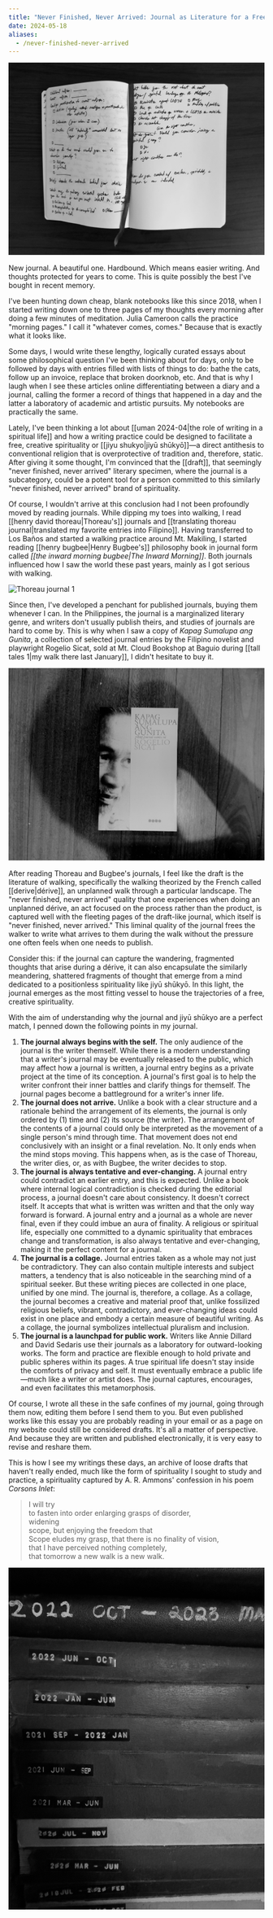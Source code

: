 ```yaml
---
title: "Never Finished, Never Arrived: Journal as Literature for a Free, Creative Spirituality"
date: 2024-05-18
aliases:
  - /never-finished-never-arrived
---
```

![New journal](images/new-journal.jpg)

New journal. A beautiful one. Hardbound. Which means easier writing. And thoughts protected for years to come. This is quite possibly the best I've bought in recent memory.

I've been hunting down cheap, blank notebooks like this since 2018, when I started writing down one to three pages of my thoughts every morning after doing a few minutes of meditation. Julia Cameroon calls the practice "morning pages." I call it "whatever comes, comes." Because that is exactly what it looks like.

Some days, I would write these lengthy, logically curated essays about some philosophical question I've been thinking about for days, only to be followed by days with entries filled with lists of things to do: bathe the cats, follow up an invoice, replace that broken doorknob, etc. And that is why I laugh when I see these articles online differentiating between a diary and a journal, calling the former a record of things that happened in a day and the latter a laboratory of academic and artistic pursuits. My notebooks are practically the same.

Lately, I've been thinking a lot about [[uman 2024-04|the role of writing in a spiritual life]] and how a writing practice could be designed to facilitate a free, creative spirituality or [[jiyu shukyo|jiyū shūkyō]]—a direct antithesis to conventional religion that is overprotective of tradition and, therefore, static. After giving it some thought, I'm convinced that the [[draft]], that seemingly "never finished, never arrived" literary specimen, where the journal is a subcategory, could be a potent tool for a person committed to this similarly "never finished, never arrived" brand of spirituality.

Of course, I wouldn't arrive at this conclusion had I not been profoundly moved by reading journals. While dipping my toes into walking, I read [[henry david thoreau|Thoreau's]] journals and [[translating thoreau journal|translated my favorite entries into Filipino]]. Having transferred to Los Baños and started a walking practice around Mt. Makiling, I started reading [[henry bugbee|Henry Bugbee's]] philosophy book in journal form called *[[the inward morning bugbee|The Inward Morning]]*. Both journals influenced how I saw the world these past years, mainly as I got serious with walking.

![Thoreau journal 1](images/thoreau-journal-1.jpg)

Since then, I've developed a penchant for published journals, buying them whenever I can. In the Philippines, the journal is a marginalized literary genre, and writers don't usually publish theirs, and studies of journals are hard to come by. This is why when I saw a copy of *Kapag Sumalupa ang Gunita*, a collection of selected journal entries by the Filipino novelist and playwright Rogelio Sicat, sold at Mt. Cloud Bookshop at Baguio during [[tall tales 1|my walk there last January]], I didn't hesitate to buy it.

![Kapag sumalupa](images/kapag-sumalupa.jpg)

After reading Thoreau and Bugbee's journals, I feel like the draft is the literature of walking, specifically the walking theorized by the French called [[derive|dérive]], an unplanned walk through a particular landscape. The "never finished, never arrived" quality that one experiences when doing an unplanned dérive, an act focused on the process rather than the product, is captured well with the fleeting pages of the draft-like journal, which itself is "never finished, never arrived." This liminal quality of the journal frees the walker to write what arrives to them during the walk without the pressure one often feels when one needs to publish.

Consider this: if the journal can capture the wandering, fragmented thoughts that arise during a dérive, it can also encapsulate the similarly meandering, shattered fragments of thought that emerge from a mind dedicated to a positionless spirituality like jiyū shūkyō. In this light, the journal emerges as the most fitting vessel to house the trajectories of a free, creative spirituality.

With the aim of understanding why the journal and jiyū shūkyo are a perfect match, I penned down the following points in my journal.

1. **The journal always begins with the self.** The only audience of the journal is the writer themself. While there is a modern understanding that a writer's journal may be eventually released to the public, which may affect how a journal is written, a journal entry begins as a private project at the time of its conception. A journal's first goal is to help the writer confront their inner battles and clarify things for themself. The journal pages become a battleground for a writer's inner life.
2. **The journal does not arrive.** Unlike a book with a clear structure and a rationale behind the arrangement of its elements, the journal is only ordered by (1) time and (2) its source (the writer). The arrangement of the contents of a journal could only be interpreted as the movement of a single person's mind through time. That movement does not end conclusively with an insight or a final revelation. No. It only ends when the mind stops moving. This happens when, as is the case of Thoreau, the writer dies, or, as with Bugbee, the writer decides to stop.
3. **The journal is always tentative and ever-changing.** A journal entry could contradict an earlier entry, and this is expected. Unlike a book where internal logical contradiction is checked during the editorial process, a journal doesn't care about consistency. It doesn't correct itself. It accepts that what is written was written and that the only way forward is forward. A journal entry and a journal as a whole are never final, even if they could imbue an aura of finality. A religious or spiritual life, especially one committed to a dynamic spirituality that embraces change and transformation, is also always tentative and ever-changing, making it the perfect content for a journal.
4. **The journal is a collage.** Journal entries taken as a whole may not just be contradictory. They can also contain multiple interests and subject matters, a tendency that is also noticeable in the searching mind of a spiritual seeker. But these writing pieces are collected in one place, unified by one mind. The journal is, therefore, a collage. As a collage, the journal becomes a creative and material proof that, unlike fossilized religious beliefs, vibrant, contradictory, and ever-changing ideas could exist in one place and embody a certain measure of beautiful writing. As a collage, the journal symbolizes intellectual pluralism and inclusion.
5. **The journal is a launchpad for public work.** Writers like Annie Dillard and David Sedaris use their journals as a laboratory for outward-looking works. The form and practice are flexible enough to hold private and public spheres within its pages. A true spiritual life doesn't stay inside the comforts of privacy and self. It must eventually embrace a public life—much like a writer or artist does. The journal captures, encourages, and even facilitates this metamorphosis.

Of course, I wrote all these in the safe confines of my journal, going through them now, editing them before I send them to you. But even published works like this essay you are probably reading in your email or as a page on my website could still be considered drafts. It's all a matter of perspective. And because they are written and published electronically, it is very easy to revise and reshare them.

This is how I see my writings these days, an archive of loose drafts that haven't really ended, much like the form of spirituality I sought to study and practice, a spirituality captured by A. R. Ammons' confession in his poem *Corsons Inlet*:

>I will try  
>to fasten into order enlarging grasps of disorder,  
>widening  
>scope, but enjoying the freedom that  
>Scope eludes my grasp, that there is no finality of vision,  
>that I have perceived nothing completely,  
>that tomorrow a new walk is a new walk.

![Old journals](images/old-journals.jpg)